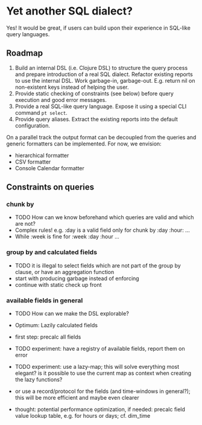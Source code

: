 # Yet another SQL dialect?

Yes! It would be great, if users can build upon their experience in SQL-like query languages.

## Roadmap

1. Build an internal DSL (i.e. Clojure DSL) to structure the query process and prepare introduction of a real SQL dialect. Refactor existing reports to use the internal DSL. Work garbage-in, garbage-out. E.g. return nil on non-existent keys instead of helping the user.
1. Provide static checking of constraints (see below) before query execution and good error messages.
1. Provide a real SQL-like query language. Expose it using a special CLI command `pt select`.
1. Provide query aliases. Extract the existing reports into the default configuration.

On a parallel track the output format can be decoupled from the queries and generic formatters can be implemented. For now, we envision:

* hierarchical formatter
* CSV formatter
* Console Calendar formatter

## Constraints on queries

### chunk by

* TODO How can we know beforehand which queries are valid and which are not?
 * Complex rules! e.g. :day is a valid field only for chunk by :day :hour: ...
 * While :week is fine for :week :day :hour ...

### group by and calculated fields

* TODO it is illegal to select fields which are not part of the group by clause, or have an aggregation function
 * start with producing garbage instead of enforcing
 * continue with static check up front

### available fields in general

* TODO How can we make the DSL explorable?
 * Optimum: Lazily calculated fields
 * first step: precalc all fields

* TODO experiment: have a registry of available fields, report them on error
* TODO experiment: use a lazy-map; this will solve everything most elegant? is it possible to use the current map as context when creating the lazy functions?
 * or use a record/protocol for the fields (and time-windows in general?); this will be more efficient and maybe even clearer
 * thought: potential performance optimization, if needed: precalc field value lookup table, e.g. for hours or days; cf. dim_time

